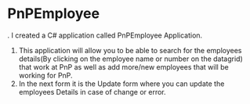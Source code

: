 # PnPEmployee
. I created a C# application called PnPEmployee Application.
 1. This application will allow you to be able to search for the employees details(By clicking on the employee name or number on the datagrid) 
    that work at PnP as well as add more/new employees that will be working for PnP.
 2. In the next form it is the Update form where you can update the employees Details in case of change or error.
